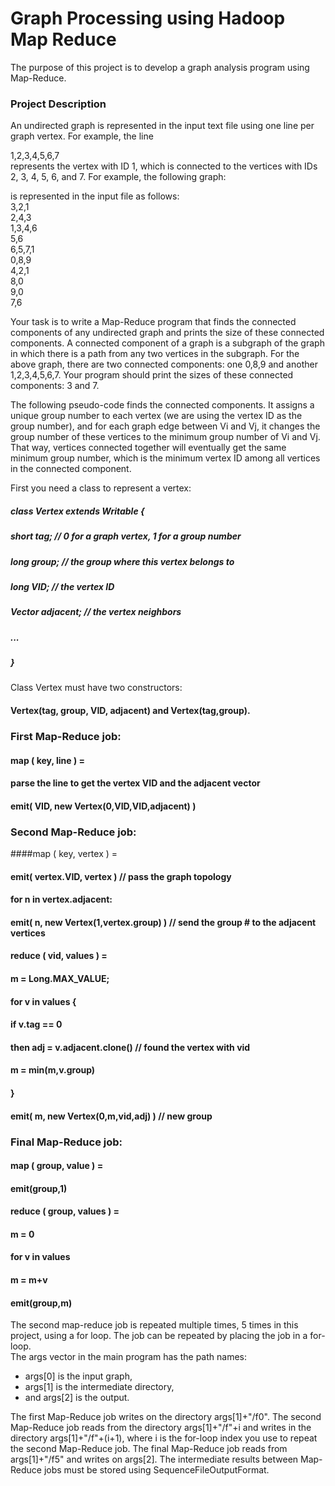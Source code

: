 # Graph Processing using Hadoop Map Reduce

The purpose of this project is to develop a graph analysis program using Map-Reduce.  
  
### Project Description  
An undirected graph is represented in the input text file using one line per graph vertex. For example, the line  

1,2,3,4,5,6,7  
represents the vertex with ID 1, which is connected to the vertices with IDs 2, 3, 4, 5, 6, and 7. For example, the following graph:  
  
is represented in the input file as follows:  
3,2,1  
2,4,3  
1,3,4,6  
5,6  
6,5,7,1  
0,8,9  
4,2,1  
8,0  
9,0  
7,6  
  
Your task is to write a Map-Reduce program that finds the connected components of any undirected graph and prints the size of these connected components. A connected component of a graph is a subgraph of the graph in which there is a path from any two vertices in the subgraph. For the above graph, there are two connected components: one 0,8,9 and another 1,2,3,4,5,6,7. Your program should print the sizes of these connected components: 3 and 7.  
  
The following pseudo-code finds the connected components. It assigns a unique group number to each vertex (we are using the vertex ID as the group number), and for each graph edge between Vi and Vj, it changes the group number of these vertices to the minimum group number of Vi and Vj. That way, vertices connected together will eventually get the same minimum group number, which is the minimum vertex ID among all vertices in the connected component.   

First you need a class to represent a vertex:  
  
##### class Vertex extends Writable {  
#####  short tag;                 // 0 for a graph vertex, 1 for a group number  
#####  long group;                // the group where this vertex belongs to  
#####  long VID;                  // the vertex ID  
#####  Vector adjacent;     // the vertex neighbors  
#####  ...  
##### }  
  
Class Vertex must have two constructors:  
#### Vertex(tag, group, VID, adjacent) and Vertex(tag,group).  

### First Map-Reduce job:  
  
#### map ( key, line ) =  
####  parse the line to get the vertex VID and the adjacent vector  
####  emit( VID, new Vertex(0,VID,VID,adjacent) )  
  
### Second Map-Reduce job:  
####map ( key, vertex ) =  
####  emit( vertex.VID, vertex )   // pass the graph topology  
####  for n in vertex.adjacent:  
####     emit( n, new Vertex(1,vertex.group) )  // send the group # to the adjacent vertices  
  
#### reduce ( vid, values ) =
####  m = Long.MAX_VALUE;
####  for v in values {
####     if v.tag == 0
####        then adj = v.adjacent.clone()     // found the vertex with vid
####     m = min(m,v.group)
####  }
####  emit( m, new Vertex(0,m,vid,adj) )      // new group #

### Final Map-Reduce job:
#### map ( group, value ) =
####   emit(group,1)
  
#### reduce ( group, values ) =
####    m = 0
####   for v in values
####       m = m+v
####   emit(group,m)
  
The second map-reduce job is repeated multiple times, 5 times in this project, using a for loop. The job can be repeated by placing the job in a for-loop.  
The args vector in the main program has the path names: 
- args[0] is the input graph, 
- args[1] is the intermediate directory, 
- and args[2] is the output.  

The first Map-Reduce job writes on the directory args[1]+"/f0". The second Map-Reduce job reads from the directory args[1]+"/f"+i and writes in the directory args[1]+"/f"+(i+1), where i is the for-loop index you use to repeat the second Map-Reduce job. The final Map-Reduce job reads from args[1]+"/f5" and writes on args[2]. The intermediate results between Map-Reduce jobs must be stored using SequenceFileOutputFormat.  

